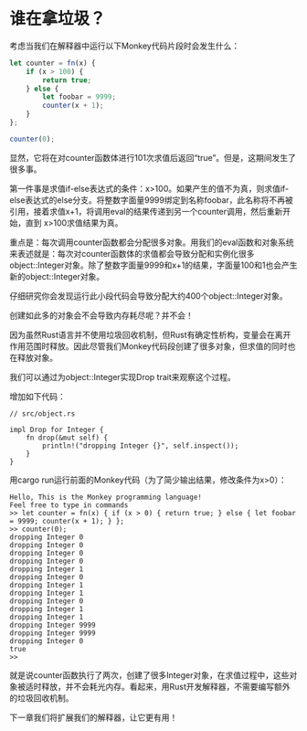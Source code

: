 # 谁在拿垃圾？

考虑当我们在解释器中运行以下Monkey代码片段时会发生什么：
```js
let counter = fn(x) { 
    if (x > 100) {
        return true; 
    } else {
        let foobar = 9999;
        counter(x + 1); 
    }
}; 

counter(0);
```

显然，它将在对counter函数体进行101次求值后返回“true”。但是，这期间发生了很多事。

第一件事是求值if-else表达式的条件：x>100。如果产生的值不为真，则求值if-else表达式的else分支。将整数字面量9999绑定到名称foobar，此名称将不再被引用，接着求值x+1，将调用eval的结果传递到另一个counter调用，然后重新开始，直到 x>100求值结果为真。

重点是：每次调用counter函数都会分配很多对象。用我们的eval函数和对象系统来表述就是：每次对counter函数体的求值都会导致分配和实例化很多object::Integer对象。除了整数字面量9999和x+1的结果，字面量100和1也会产生新的object::Integer对象。

仔细研究你会发现运行此小段代码会导致分配大约400个object::Integer对象。

创建如此多的对象会不会导致内存耗尽呢？并不会！

因为虽然Rust语言并不使用垃圾回收机制，但Rust有确定性析构，变量会在离开作用范围时释放。因此尽管我们Monkey代码段创建了很多对象，但求值的同时也在释放对象。

我们可以通过为object::Integer实现Drop trait来观察这个过程。

增加如下代码：
```rust,noplaypen
// src/object.rs

impl Drop for Integer {
    fn drop(&mut self) {
        println!("dropping Integer {}", self.inspect());
    }
}
```

用cargo run运行前面的Monkey代码（为了简少输出结果，修改条件为x>0）：
```
Hello, This is the Monkey programming language!
Feel free to type in commands
>> let counter = fn(x) { if (x > 0) { return true; } else { let foobar = 9999; counter(x + 1); } };
>> counter(0);
dropping Integer 0
dropping Integer 0
dropping Integer 0
dropping Integer 0
dropping Integer 1
dropping Integer 0
dropping Integer 1
dropping Integer 1
dropping Integer 0
dropping Integer 1
dropping Integer 1
dropping Integer 9999
dropping Integer 9999
dropping Integer 0
true
>>
```
就是说counter函数执行了两次，创建了很多Integer对象，在求值过程中，这些对象被适时释放，并不会耗光内存。看起来，用Rust开发解释器，不需要编写额外的垃圾回收机制。

下一章我们将扩展我们的解释器，让它更有用！